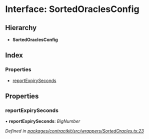 # Interface: SortedOraclesConfig

## Hierarchy

* **SortedOraclesConfig**

## Index

### Properties

* [reportExpirySeconds](_wrappers_sortedoracles_.sortedoraclesconfig.md#reportexpiryseconds)

## Properties

###  reportExpirySeconds

• **reportExpirySeconds**: *BigNumber*

*Defined in [packages/contractkit/src/wrappers/SortedOracles.ts:23](https://github.com/celo-org/celo-monorepo/blob/06adf8b7a/packages/contractkit/src/wrappers/SortedOracles.ts#L23)*
